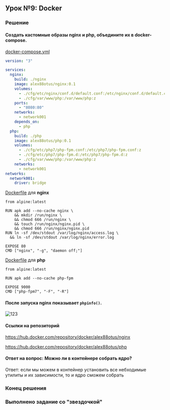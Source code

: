 ## Урок №9: **Docker**
### Решение
#### Создать кастомные образы nginx и php, объедините их в docker-compose.
[docker-compose.yml](docker-compose.yml)
```yaml
version: "3"

services:
  nginx:
    build: ./nginx
    image: alex88otus/nginx:0.1
    volumes:
      - ./cfg/etc/nginx/conf.d/default.conf:/etc/nginx/conf.d/default.conf:z
      - ./cfg/var/www/php:/var/www/php:z
    ports:
      - "8080:80"
    networks:
      - network001
    depends_on:
      - php
  php:
    build: ./php
    image: alex88otus/php:0.1
    volumes:
      - ./cfg/etc/php7/php-fpm.conf:/etc/php7/php-fpm.conf:z
      - ./cfg/etc/php7/php-fpm.d:/etc/php7/php-fpm.d:z
      - ./cfg/var/www/php:/var/www/php:z
    networks:
      - network001
networks:
  network001:
    driver: bridge
```
[Dockerfile](nginx/Dockerfile) для **nginx**
```docker
from alpine:latest

RUN apk add --no-cache nginx \
    && mkdir /run/nginx \
    && chmod 666 /run/nginx \
    && touch /run/nginx/nginx.pid \
    && chmod 666 /run/nginx/nginx.pid
RUN ln -sf /dev/stdout /var/log/nginx/access.log \
  && ln -sf /dev/stdout /var/log/nginx/error.log

EXPOSE 80
CMD ["nginx", "-g", "daemon off;"]
```
[Dockerfile](php/Dockerfile) для **php**
```docker
from alpine:latest

RUN apk add --no-cache php-fpm

EXPOSE 9000
CMD ["php-fpm7", "-F", "-R"]
```
#### После запуска **nginx** показывает `phpinfo()`.
![123](https://i.imgur.com/pnfqw1o.png)
#### Ссылки на репозиторий
https://hub.docker.com/repository/docker/alex88otus/nginx

https://hub.docker.com/repository/docker/alex88otus/php
#### Ответ на вопрос: Можно ли в контейнере собрать ядро?
Ответ: если мы можем в контейнер установить все небходимые утилиты и их зависимости, то и ядро сможем собрать

### Конец решения
### Выполненo задание со "звездочкой"
